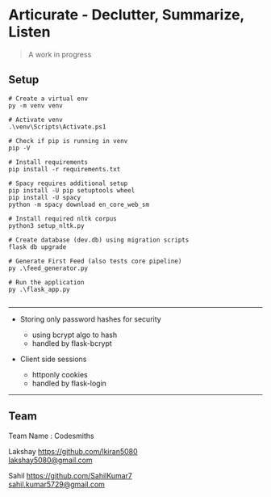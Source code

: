 # Articurate - Declutter, Summarize, Listen

> A work in progress

## Setup

```
# Create a virtual env
py -m venv venv

# Activate venv
.\venv\Scripts\Activate.ps1

# Check if pip is running in venv
pip -V

# Install requirements
pip install -r requirements.txt

# Spacy requires additional setup
pip install -U pip setuptools wheel
pip install -U spacy
python -m spacy download en_core_web_sm

# Install required nltk corpus
python3 setup_nltk.py

# Create database (dev.db) using migration scripts
flask db upgrade

# Generate First Feed (also tests core pipeline)
py .\feed_generator.py

# Run the application
py .\flask_app.py


```

---

- Storing only password hashes for security

  - using bcrypt algo to hash
  - handled by flask-bcrypt

- Client side sessions
  - httponly cookies
  - handled by flask-login

---

## Team

Team Name : Codesmiths

Lakshay
https://github.com/lkiran5080  
lakshay5080@gmail.com

Sahil
https://github.com/SahilKumar7  
sahil.kumar5729@gmail.com
